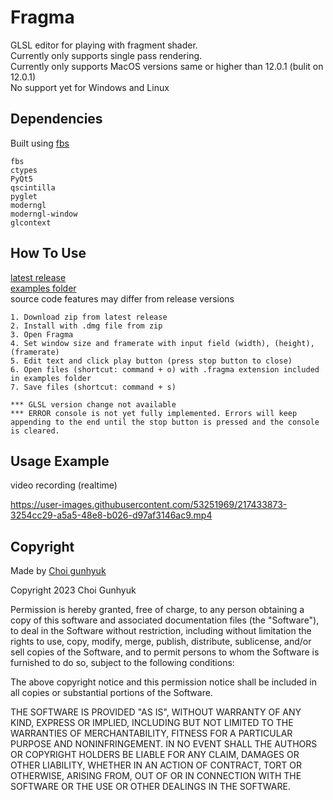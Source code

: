 # Fragma
GLSL editor for playing with fragment shader. <br>
Currently only supports single pass rendering. <br>
Currently only supports MacOS versions same or higher than 12.0.1 (bulit on 12.0.1) <br>
No support yet for Windows and Linux <br>

## Dependencies
Built using [fbs](https://build-system.fman.io/)
```
fbs
ctypes
PyQt5
qscintilla
pyglet
moderngl
moderngl-window
glcontext
```

## How To Use
[latest release](https://github.com/hlp-pls/Fragma/releases/latest) <br>
[examples folder](https://github.com/hlp-pls/Fragma/examples) <br>
source code features may differ from release versions

```
1. Download zip from latest release
2. Install with .dmg file from zip
3. Open Fragma
4. Set window size and framerate with input field (width), (height), (framerate)
5. Edit text and click play button (press stop button to close)
6. Open files (shortcut: command + o) with .fragma extension included in examples folder
7. Save files (shortcut: command + s)

*** GLSL version change not available
*** ERROR console is not yet fully implemented. Errors will keep appending to the end until the stop button is pressed and the console is cleared.
```

## Usage Example
video recording (realtime)

https://user-images.githubusercontent.com/53251969/217433873-3254cc29-a5a5-48e8-b026-d97af3146ac9.mp4



## Copyright
Made by [Choi gunhyuk](https://www.instagram.com/ch_gnhk/)


Copyright 2023 Choi Gunhyuk

Permission is hereby granted, free of charge, to any person obtaining a copy of this software and associated documentation files (the "Software"), to deal in the Software without restriction, including without limitation the rights to use, copy, modify, merge, publish, distribute, sublicense, and/or sell copies of the Software, and to permit persons to whom the Software is furnished to do so, subject to the following conditions:

The above copyright notice and this permission notice shall be included in all copies or substantial portions of the Software.

THE SOFTWARE IS PROVIDED "AS IS", WITHOUT WARRANTY OF ANY KIND, EXPRESS OR IMPLIED, INCLUDING BUT NOT LIMITED TO THE WARRANTIES OF MERCHANTABILITY, FITNESS FOR A PARTICULAR PURPOSE AND NONINFRINGEMENT. IN NO EVENT SHALL THE AUTHORS OR COPYRIGHT HOLDERS BE LIABLE FOR ANY CLAIM, DAMAGES OR OTHER LIABILITY, WHETHER IN AN ACTION OF CONTRACT, TORT OR OTHERWISE, ARISING FROM, OUT OF OR IN CONNECTION WITH THE SOFTWARE OR THE USE OR OTHER DEALINGS IN THE SOFTWARE.

